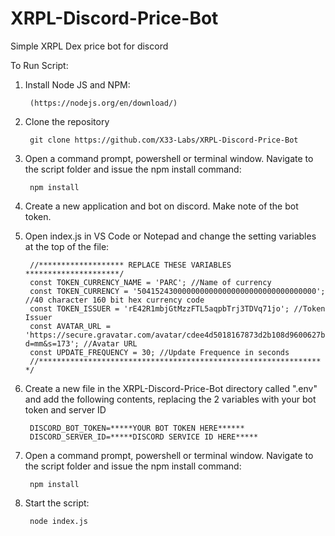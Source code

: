 # XRPL-Discord-Price-Bot
Simple XRPL Dex price bot for discord

To Run Script:

1. Install Node JS and NPM:

        (https://nodejs.org/en/download/)
        
2. Clone the repository

        git clone https://github.com/X33-Labs/XRPL-Discord-Price-Bot
        
3. Open a command prompt, powershell or terminal window. Navigate to the script folder and issue the npm install command:

        npm install
        
3. Create a new application and bot on discord. Make note of the bot token.

4. Open index.js in VS Code or Notepad and change the setting variables at the top of the file:

        //******************* REPLACE THESE VARIABLES *********************/
        const TOKEN_CURRENCY_NAME = 'PARC'; //Name of currency
        const TOKEN_CURRENCY = '5041524300000000000000000000000000000000'; //40 character 160 bit hex currency code
        const TOKEN_ISSUER = 'rE42R1mbjGtMzzFTL5aqpbTrj3TDVq71jo'; //Token Issuer
        const AVATAR_URL = 'https://secure.gravatar.com/avatar/cdee4d5018167873d2b108d9600627b6?d=mm&s=173'; //Avatar URL
        const UPDATE_FREQUENCY = 30; //Update Frequence in seconds
        //*************************************************************** */

5. Create a new file in the XRPL-Discord-Price-Bot directory called ".env" and add the following contents, replacing the 2 variables with your bot token and server ID

        DISCORD_BOT_TOKEN=*****YOUR BOT TOKEN HERE******
        DISCORD_SERVER_ID=*****DISCORD SERVICE ID HERE*****
        
6. Open a command prompt, powershell or terminal window. Navigate to the script folder and issue the npm install command:

        npm install

3. Start the script:

        node index.js
